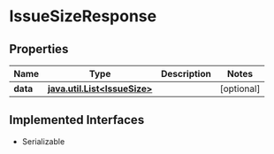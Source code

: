 

# IssueSizeResponse


## Properties

Name | Type | Description | Notes
------------ | ------------- | ------------- | -------------
**data** | [**java.util.List&lt;IssueSize&gt;**](IssueSize.md) |  |  [optional]


## Implemented Interfaces

* Serializable



